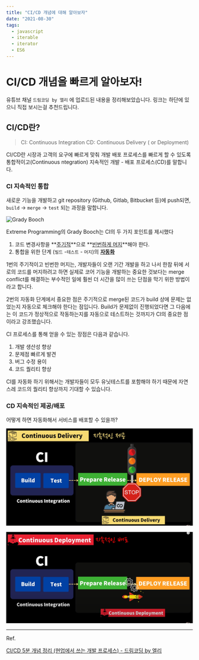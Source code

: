 ```yaml
---
title: "CI/CD 개념에 대해 알아보자"
date: "2021-08-30"
tags: 
  - javascript
  - iterable
  - iterator
  - ES6
---
```


# CI/CD 개념을 빠르게 알아보자!

유튜브 채널 `드림코딩 by 엘리` 에 업로드된 내용을 정리해보았습니다. 링크는 하단에 있으니 직접 보시는걸 추천드립니다.

## CI/CD란? 

> CI: Continuous Integration 
> CD: Continuous Delivery ( or Deployment)

CI/CD란 시장과 고객의 요구에 빠르게 맞춰 개발 배포 프로세스를 빠르게 할 수 있도록 통합적이고(Continuous ntegration) 지속적인 개발 - 배포 프로세스(CD)를 말합니다.



### CI 지속적인 통합

새로운 기능을 개발하고 git repository (Github, Gitlab, Bitbucket 등)에 push되면, `build` -> `merge` -> `test` 되는 과정을 말합니다.

![Grady Booch](https://image.slideserve.com/845909/grady-booch-pronounced-bootch-l.jpg)

Extreme Programming의 Grady Booch는 CI의 두 가지 포인트를 제시했다

1. 코드 변경사항을 **<u>주기적</u>**으로 **<u>빈번하게 머지</u>**해야 한다.
2.  통합을 위한 단계 (`빌드` -`테스트` - `머지`)의 **<u>자동화</u>**



1번의 주기적이고 빈번한 머지는, 개발자들이 오랜 기간 개발을 하고 나서 한참 뒤에 서로의 코드를 머지하려고 하면 실제로 코어 기능을 개발하는 중요한 것보다는 merge conflict를 해결하는 부수적인 일에 훨씬 더 시간을 많이 쓰는 단점을 막기 위한 방법이라고 합니다.

2번의 자동화 단계에서 중요한 점은 주기적으로 merge된 코드가 build 상에 문제는 없었는지 자동으로 체크해야 한다는 점입니다. Build가 문제없이 진행되었다면 그 다음에는 이 코드가 정상적으로 작동하는지를 자동으로 테스트하는 것까지가 CI의 중요한 점이라고 강조했습니다.



CI 프로세스를 통해 얻을 수 있는 장점은 다음과 같습니다.

1. 개발 생산성 향상
2. 문제점 빠르게 발견
3. 버그 수정 용이
4. 코드 퀄리티 향상

CI를 자동화 하기 위해서는 개발자들이 모두 유닛테스트를 포함해야 하기 때문에 자연스레 코드의 퀄리티 향상까지 기대할 수 있습니다.



### CD 지속적인 제공/배포

어떻게 하면 자동화해서 서비스를 배포할 수 있을까?

![Continuous Delivery](/assets/img/cd1.png)

![Continuous Deployment](/assets/img/cd2.png)





---

Ref.

[CI/CD 5분 개념 정리 (현업에서 쓰는 개발 프로세스) - 드림코딩 by 엘리](https://www.youtube.com/watch?v=0Emq5FypiMM)
